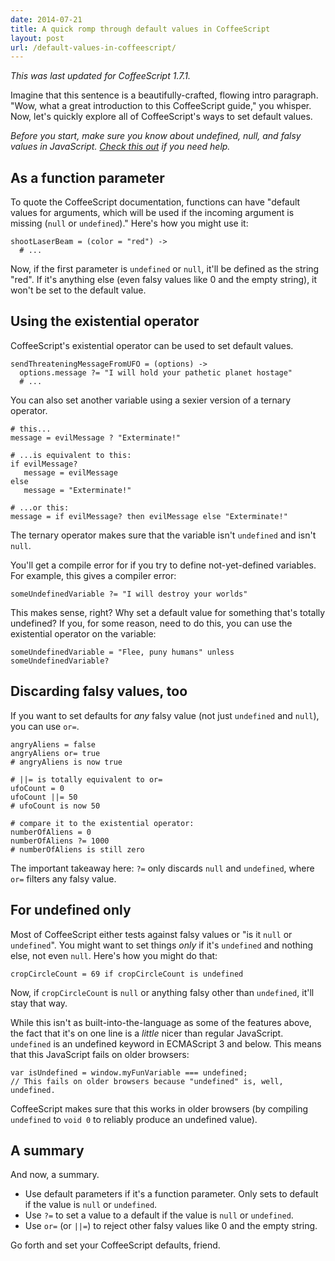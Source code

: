 ```yaml
---
date: 2014-07-21
title: A quick romp through default values in CoffeeScript
layout: post
url: /default-values-in-coffeescript/
---
```


_This was last updated for CoffeeScript 1.7.1._

Imagine that this sentence is a beautifully-crafted, flowing intro paragraph. "Wow, what a great introduction to this CoffeeScript guide," you whisper. Now, let's quickly explore all of CoffeeScript's ways to set default values.

_Before you start, make sure you know about undefined, null, and falsy values in JavaScript. [Check this out](http://www.sitepoint.com/javascript-truthy-falsy/) if you need help._

## As a function parameter

To quote the CoffeeScript documentation, functions can have "default values for arguments, which will be used if the incoming argument is missing (`null` or `undefined`)." Here's how you might use it:

    shootLaserBeam = (color = "red") ->
      # ...

Now, if the first parameter is `undefined` or `null`, it'll be defined as the string "red". If it's anything else (even falsy values like 0 and the empty string), it won't be set to the default value.

## Using the existential operator

CoffeeScript's existential operator can be used to set default values.

    sendThreateningMessageFromUFO = (options) ->
      options.message ?= "I will hold your pathetic planet hostage"
      # ...

You can also set another variable using a sexier version of a ternary operator.

    # this...
    message = evilMessage ? "Exterminate!"

    # ...is equivalent to this:
    if evilMessage?
       message = evilMessage
    else
       message = "Exterminate!"

    # ...or this:
    message = if evilMessage? then evilMessage else "Exterminate!"

The ternary operator makes sure that the variable isn't `undefined` and isn't `null`.

You'll get a compile error for if you try to define not-yet-defined variables. For example, this gives a compiler error:

    someUndefinedVariable ?= "I will destroy your worlds"

This makes sense, right? Why set a default value for something that's totally undefined? If you, for some reason, need to do this, you can use the existential operator on the variable:

    someUndefinedVariable = "Flee, puny humans" unless someUndefinedVariable?

## Discarding falsy values, too

If you want to set defaults for _any_ falsy value (not just `undefined` and `null`), you can use `or=`.

    angryAliens = false
    angryAliens or= true
    # angryAliens is now true

    # ||= is totally equivalent to or=
    ufoCount = 0
    ufoCount ||= 50
    # ufoCount is now 50

    # compare it to the existential operator:
    numberOfAliens = 0
    numberOfAliens ?= 1000
    # numberOfAliens is still zero

The important takeaway here: `?=` only discards `null` and `undefined`, where `or=` filters any falsy value.

## For undefined only

Most of CoffeeScript either tests against falsy values or "is it `null` or `undefined`". You might want to set things _only_ if it's `undefined` and nothing else, not even `null`. Here's how you might do that:

    cropCircleCount = 69 if cropCircleCount is undefined

Now, if `cropCircleCount` is `null` or anything falsy other than `undefined`, it'll stay that way.

While this isn't as built-into-the-language as some of the features above, the fact that it's on one line is a _little_ nicer than regular JavaScript. `undefined` is an undefined keyword in ECMAScript 3 and below. This means that this JavaScript fails on older browsers:

    var isUndefined = window.myFunVariable === undefined;
    // This fails on older browsers because "undefined" is, well, undefined.

CoffeeScript makes sure that this works in older browsers (by compiling `undefined` to `void 0` to reliably produce an undefined value).

## A summary

And now, a summary.

- Use default parameters if it's a function parameter. Only sets to default if the value is `null` or `undefined`.
- Use `?=` to set a value to a default if the value is `null` or `undefined`.
- Use `or=` (or `||=`) to reject other falsy values like 0 and the empty string.

Go forth and set your CoffeeScript defaults, friend.
